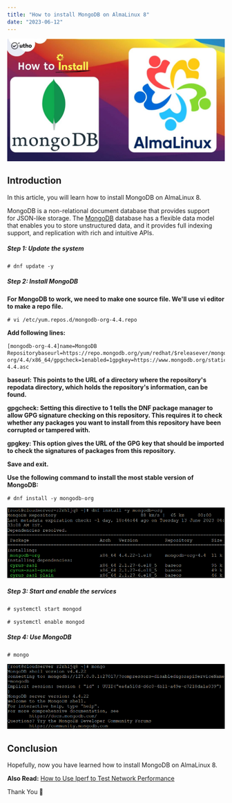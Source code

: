 ```yaml
---
title: "How to install MongoDB on AlmaLinux 8"
date: "2023-06-12"
---
```


![How to install MongoDB on AlmaLinux 8](images/How-to-install-MongoDB-on-AlmaLinux-8-1024x576.jpg)

## Introduction

In this article, you will learn how to install MongoDB on AlmaLinux 8.

MongoDB is a non-relational document database that provides support for JSON-like storage. The [MongoDB](https://en.wikipedia.org/wiki/MongoDB) database has a flexible data model that enables you to store unstructured data, and it provides full indexing support, and replication with rich and intuitive APIs.

##### Step 1: Update the system

```
# dnf update -y

```

##### Step 2: Install MongoDB

**For MongoDB to work, we need to make one source file. We'll use vi editor to make a repo file.**

```
# vi /etc/yum.repos.d/mongodb-org-4.4.repo

```

**Add following lines:**

```
[mongodb-org-4.4]name=MongoDB Repositorybaseurl=https://repo.mongodb.org/yum/redhat/$releasever/mongodb-org/4.4/x86_64/gpgcheck=1enabled=1gpgkey=https://www.mongodb.org/static/pgp/server-4.4.asc
```

**baseurl: This points to the URL of a directory where the repository's repodata directory, which holds the repository's information, can be found.**

**gpgcheck: Setting this directive to 1 tells the DNF package manager to allow GPG signature checking on this repository. This requires it to check whether any packages you want to install from this repository have been corrupted or tampered with.**

**gpgkey: This option gives the URL of the GPG key that should be imported to check the signatures of packages from this repository.**

**Save and exit.**

**Use the following command to install the most stable version of MongoDB:**

```
# dnf install -y mongodb-org

```

![How to install MongoDB on AlmaLinux 8](images/image-1164.png)

##### Step 3: Start and enable the services

```
# systemctl start mongod

```

```
# systemctl enable mongod

```

##### Step 4: Use MongoDB

```
# mongo

```

![install MongoDB on AlmaLinux 8](images/image-1165.png)

## Conclusion

Hopefully, now you have learned how to install MongoDB on AlmaLinux 8.

**Also Read:** [How to Use Iperf to Test Network Performance](https://utho.com/docs/tutorial/how-to-use-iperf-to-test-network-performance/)

Thank You 🙂
